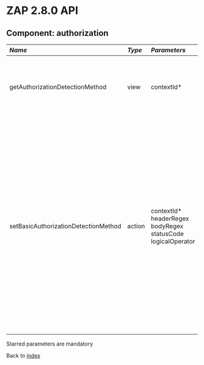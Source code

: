 # ZAP 2.8.0 API
## Component: authorization
| _Name_ | _Type_ | _Parameters_ | _Description_ |
|:-------|:-------|:-------------|:--------------|
| getAuthorizationDetectionMethod| view | contextId*  | Obtains all the configuration of the authorization detection method that is currently set for a context. |
| setBasicAuthorizationDetectionMethod| action | contextId* headerRegex bodyRegex statusCode logicalOperator  | Sets the authorization detection method for a context as one that identifies un-authorized messages based on: the message's status code or a regex pattern in the response's header or body. Also, whether all conditions must match or just some can be specified via the logicalOperator parameter, which accepts two values: "AND" (default), "OR".   |

Starred parameters are mandatory

Back to [index](ApiGen_Index)

